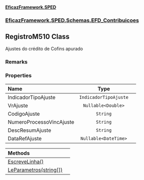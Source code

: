 #### [EficazFramework.SPED](EficazFrameworkSPED.md 'EficazFramework SPED')
### [EficazFramework.SPED.Schemas.EFD_Contribuicoes](EficazFramework.SPED.Schemas.EFD_Contribuicoes.md 'EficazFramework.SPED.Schemas.EFD_Contribuicoes')

## RegistroM510 Class

Ajustes do crédito de Cofins apurado

### Remarks
### Properties

| Name | Type | |
| :--- | :---: | :--- |
| IndicadorTipoAjuste | `IndicadorTipoAjuste` |  |
| VrAjuste | `Nullable<Double>` |  |
| CodigoAjuste | `String` |  |
| NumeroProcessoVincAjuste | `String` |  |
| DescResumAjuste | `String` |  |
| DataRefAjuste | `Nullable<DateTime>` |  |

| Methods | |
| :--- | :--- |
| [EscreveLinha()](EficazFramework.SPED.Schemas.EFD_Contribuicoes/RegistroM510/EscreveLinha().md 'EficazFramework.SPED.Schemas.EFD_Contribuicoes.RegistroM510.EscreveLinha()') | |
| [LeParametros(string[])](EficazFramework.SPED.Schemas.EFD_Contribuicoes/RegistroM510/LeParametros(string[]).md 'EficazFramework.SPED.Schemas.EFD_Contribuicoes.RegistroM510.LeParametros(string[])') | |
